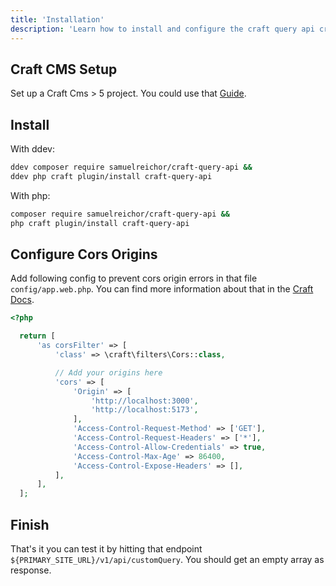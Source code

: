 ```yaml
---
title: 'Installation'
description: 'Learn how to install and configure the craft query api craft cms  plugin.'
---
```


## Craft CMS Setup
Set up a Craft Cms > 5 project. You could use that [Guide](https://craftcms.com/docs/getting-started-tutorial/install/).

## Install

With ddev: 

```bash
ddev composer require samuelreichor/craft-query-api &&
ddev php craft plugin/install craft-query-api
```

With php: 

```bash
composer require samuelreichor/craft-query-api &&
php craft plugin/install craft-query-api
```

## Configure Cors Origins

Add following config to prevent cors origin errors in that file `config/app.web.php`.
You can find more information about that in the [Craft Docs](https://craftcms.com/docs/4.x/config/app.html#requests-responses).

```php
<?php

  return [
      'as corsFilter' => [
          'class' => \craft\filters\Cors::class,

          // Add your origins here
          'cors' => [
              'Origin' => [
                  'http://localhost:3000',
                  'http://localhost:5173',
              ],
              'Access-Control-Request-Method' => ['GET'],
              'Access-Control-Request-Headers' => ['*'],
              'Access-Control-Allow-Credentials' => true,
              'Access-Control-Max-Age' => 86400,
              'Access-Control-Expose-Headers' => [],
          ],
      ],
  ];
```

## Finish

That's it you can test it by hitting that endpoint `${PRIMARY_SITE_URL}/v1/api/customQuery`. You should get an empty array as response.